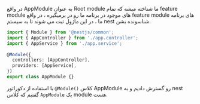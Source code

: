 در واقع AppModule به عنوان Root module ما شناخته میشه که تمام feature module های موجود در برنامه ما رو در برمیگیره ، در واقع feature module های برنامه ما ، در این ماژول ثبت می شوند تا به سیستم nest شناسونده بشن.

```ts
import { Module } from '@nestjs/common';  
import { AppController } from './app.controller';  
import { AppService } from './app.service';  
  
@Module({  
  controllers: [AppController],  
  providers: [AppService],  
})  
export class AppModule {}
```

با استفاده از دکوراتور `@Module()` کلاس AppModule رو گسترش دادیم و به nest گفتیم که کلاس `AppModule` یک module هست.

